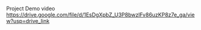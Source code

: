 Project Demo video    
https://drive.google.com/file/d/1EsDgXpbZ_U3P8bwzlFv86uzKP8z7e_ga/view?usp=drive_link
